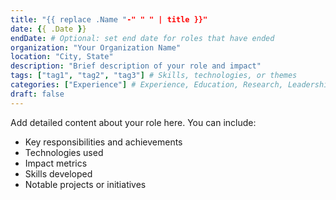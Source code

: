 ```yaml
---
title: "{{ replace .Name "-" " " | title }}"
date: {{ .Date }}
endDate: # Optional: set end date for roles that have ended
organization: "Your Organization Name"
location: "City, State"
description: "Brief description of your role and impact"
tags: ["tag1", "tag2", "tag3"] # Skills, technologies, or themes
categories: ["Experience"] # Experience, Education, Research, Leadership, etc.
draft: false
---
```


Add detailed content about your role here. You can include:
- Key responsibilities and achievements
- Technologies used
- Impact metrics
- Skills developed
- Notable projects or initiatives
